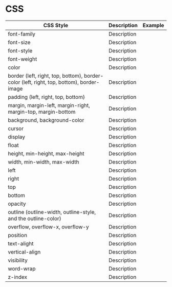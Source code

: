 # CSS

CSS Style | Description | Example
---   |   ---   |    ---
font-family  | Description |
font-size | Description | 
font-style | Description | 
font-weight | Description
color | Description | 
border (left, right, top, bottom), border-color (left, right, top, bottom), border-image | Description | 
padding (left, right, top, bottom) | Description | 
margin, margin-left, margin-right, margin-top, margin-bottom | Description | 
background, background-color | Description | 
cursor | Description | 
display | Description | 
float | Description | 
height, min-height, max-height | Description | 
width, min-width, max-width | Description | 
left | Description | 
right | Description | 
top | Description | 
bottom | Description | 
opacity | Description | 
outline (outline-width, outline-style, and the outline-color) | Description | 
overflow, overflow-x, overflow-y | Description | 
position | Description | 
text-alight | Description | 
vertical-align | Description | 
visibility | Description | 
word-wrap | Description | 
z-index | Description | 

